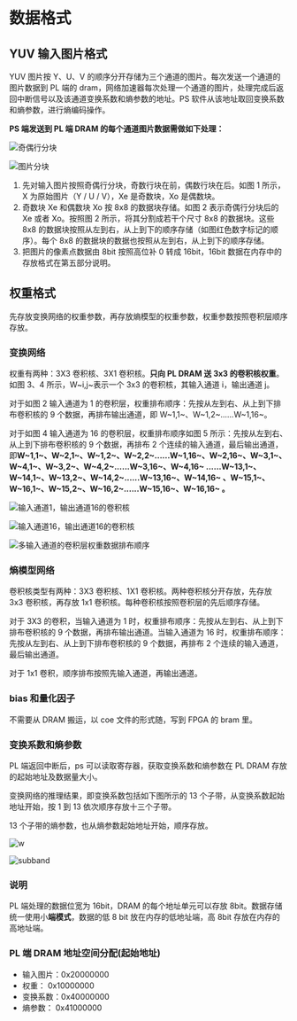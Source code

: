 <!-- markdownlint-disable-file -->

# 数据格式

## YUV 输入图片格式

YUV 图片按 Y、U、V 的顺序分开存储为三个通道的图片。每次发送一个通道的图片数据到 PL 端的 dram，网络加速器每次处理一个通道的图片，处理完成后返回中断信号以及该通道变换系数和熵参数的地址。PS 软件从该地址取回变换系数和熵参数，进行熵编码操作。

**PS 端发送到 PL 端 DRAM 的每个通道图片数据需做如下处理：**

![奇偶行分块](https://github.com/ustc-ivclab/.github/assets/32936898/6972fe62-9b38-4945-b0c8-c60f016d6e0c)

![图片分块](https://github.com/ustc-ivclab/.github/assets/32936898/dc6d74c6-80c8-42ad-86cc-203a16d26e6c)

1. 先对输入图片按照奇偶行分块，奇数行块在前，偶数行块在后。如图 1 所示，X 为原始图片（Y / U / V），Xe 是奇数块，Xo 是偶数块。
2. 奇数块 Xe 和偶数块 Xo 按 8x8 的数据块存储。如图 2 表示奇偶行分块后的 Xe
   或者 Xo。按照图 2 所示，将其分割成若干个尺寸 8x8 的数据块。这些 8x8 的数据块按照从左到右，从上到下的顺序存储（如图红色数字标记的顺序）。每个 8x8 的数据块的数据也按照从左到右，从上到下的顺序存储。
3. 把图片的像素点数据由 8bit 按照高位补 0 转成 16bit，16bit 数据在内存中的存放格式在第五部分说明。

## 权重格式

先存放变换网络的权重参数，再存放熵模型的权重参数，权重参数按照卷积层顺序存放。

### 变换网络

权重有两种：3X3 卷积核、3X1 卷积核。**只向 PL DRAM 送 3x3 的卷积核权重**。如图 3、4 所示，W~i,j~表示一个 3x3 的卷积核，其输入通道 i，输出通道 j。

对于如图 2 输入通道为 1 的卷积层，权重排布顺序：先按从左到右、从上到下排布卷积核的 9 个数据，再排布输出通道，即 W~1,1~、W~1,2~......W~1,16~。

对于如图 4 输入通道为 16 的卷积层，权重排布顺序如图 5 所示：先按从左到右、从上到下排布卷积核的 9 个数据，再排布 2 个连续的输入通道，最后输出通道，即**W~1,1~、W~2,1~、W~1,2~、W~2,2~......W~1,16~、W~2,16~、W~3,1~、W~4,1~、W~3,2~、W~4,2~......W~3,16~、W~4,16~
......W~13,1~、W~14,1~、W~13,2~、W~14,2~......W~13,16~、W~14,16~
、W~15,1~、W~16,1~、W~15,2~、W~16,2~......W~15,16~、W~16,16~ 。**

![输入通道1，输出通道16的卷积核](https://github.com/ustc-ivclab/.github/assets/32936898/58465805-26d3-416e-bab8-9f59f019cee9)

![输入通道16，输出通道16的卷积核](https://github.com/ustc-ivclab/.github/assets/32936898/45ed66f4-da7c-49e9-89aa-1d33d1a3dacd)

![多输入通道的卷积层权重数据排布顺序](https://github.com/ustc-ivclab/.github/assets/32936898/cfe28bbe-f633-406b-93e7-48c1580db842)

### 熵模型网络

卷积核类型有两种：3X3 卷积核、1X1 卷积核。两种卷积核分开存放，先存放 3x3 卷积核，再存放 1x1 卷积核。每种卷积核按照卷积层的先后顺序存储。

对于 3X3 的卷积，当输入通道为 1 时，权重排布顺序：先按从左到右、从上到下排布卷积核的 9 个数据，再排布输出通道。当输入通道为 16 时，权重排布顺序：先按从左到右、从上到下排布卷积核的 9 个数据，再排布 2 个连续的输入通道，最后输出通道。

对于 1x1 卷积，顺序排布按照先输入通道，再输出通道。

### bias 和量化因子

不需要从 DRAM 搬运，以 coe 文件的形式随，写到 FPGA 的 bram 里。

### 变换系数和熵参数

PL 端返回中断后，ps 可以读取寄存器，获取变换系数和熵参数在 PL
DRAM 存放的起始地址及数据量大小。

变换网络的推理结果，即变换系数包括如下图所示的 13 个子带，从变换系数起始地址开始，按 1 到 13 依次顺序存放十三个子带。

13 个子带的熵参数，也从熵参数起始地址开始，顺序存放。

![w](https://github.com/ustc-ivclab/.github/assets/32936898/f4d2aabb-a103-45d7-adea-9aaaae700304)

![subband](https://github.com/Freed-Wu/soc/assets/32936898/74eb461c-e44b-4f5a-bc5b-e0e7bbf8f0f1)

### 说明

PL 端处理的数据位宽为 16bit，DRAM 的每个地址单元可以存放 8bit。数据存储统一使用小**端模式**，数据的低 8
bit 放在内存的低地址端，高 8bit 存放在内存的高地址端。

### PL 端 DRAM 地址空间分配(起始地址)

- 输入图片：0x20000000
- 权重： 0x10000000
- 变换系数：0x40000000
- 熵参数： 0x41000000
